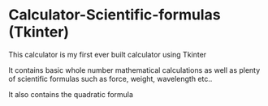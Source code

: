 # Calculator-Scientific-formulas (Tkinter)

This calculator is my first ever built calculator using Tkinter 

It contains basic whole number mathematical calculations as well as plenty of scientific formulas such as force, weight, wavelength etc..

It also contains the quadratic formula
